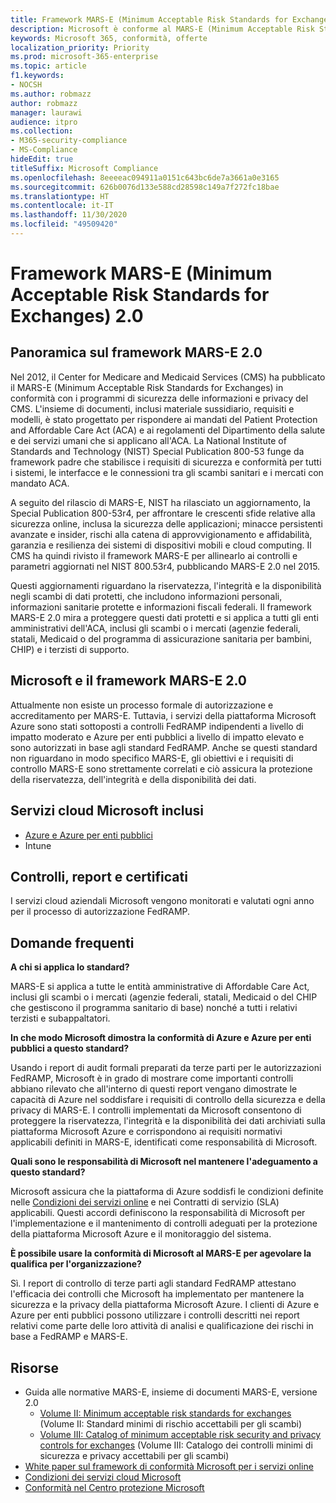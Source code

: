 ```yaml
---
title: Framework MARS-E (Minimum Acceptable Risk Standards for Exchanges) 2.0
description: Microsoft è conforme al MARS-E (Minimum Acceptable Risk Standards for Exchanges) degli Stati Uniti.
keywords: Microsoft 365, conformità, offerte
localization_priority: Priority
ms.prod: microsoft-365-enterprise
ms.topic: article
f1.keywords:
- NOCSH
ms.author: robmazz
author: robmazz
manager: laurawi
audience: itpro
ms.collection:
- M365-security-compliance
- MS-Compliance
hideEdit: true
titleSuffix: Microsoft Compliance
ms.openlocfilehash: 8eeeeac094911a0151c643bc6de7a3661a0e3165
ms.sourcegitcommit: 626b0076d133e588cd28598c149a7f272fc18bae
ms.translationtype: HT
ms.contentlocale: it-IT
ms.lasthandoff: 11/30/2020
ms.locfileid: "49509420"
---
```

# <a name="minimum-acceptable-risk-standards-for-exchanges-mars-e-20-framework"></a>Framework MARS-E (Minimum Acceptable Risk Standards for Exchanges) 2.0

## <a name="mars-e-20-framework-overview"></a>Panoramica sul framework MARS-E 2.0

Nel 2012, il Center for Medicare and Medicaid Services (CMS) ha pubblicato il MARS-E (Minimum Acceptable Risk Standards for Exchanges) in conformità con i programmi di sicurezza delle informazioni e privacy del CMS. L'insieme di documenti, inclusi materiale sussidiario, requisiti e modelli, è stato progettato per rispondere ai mandati del Patient Protection and Affordable Care Act (ACA) e ai regolamenti del Dipartimento della salute e dei servizi umani che si applicano all'ACA. La National Institute of Standards and Technology (NIST) Special Publication 800-53 funge da framework padre che stabilisce i requisiti di sicurezza e conformità per tutti i sistemi, le interfacce e le connessioni tra gli scambi sanitari e i mercati con mandato ACA.

A seguito del rilascio di MARS-E, NIST ha rilasciato un aggiornamento, la Special Publication 800-53r4, per affrontare le crescenti sfide relative alla sicurezza online, inclusa la sicurezza delle applicazioni; minacce persistenti avanzate e insider, rischi alla catena di approvvigionamento e affidabilità, garanzia e resilienza dei sistemi di dispositivi mobili e cloud computing. Il CMS ha quindi rivisto il framework MARS-E per allinearlo ai controlli e parametri aggiornati nel NIST 800.53r4, pubblicando MARS-E 2.0 nel 2015.

Questi aggiornamenti riguardano la riservatezza, l'integrità e la disponibilità negli scambi di dati protetti, che includono informazioni personali, informazioni sanitarie protette e informazioni fiscali federali. Il framework MARS-E 2.0 mira a proteggere questi dati protetti e si applica a tutti gli enti amministrativi dell'ACA, inclusi gli scambi o i mercati (agenzie federali, statali, Medicaid o del programma di assicurazione sanitaria per bambini, CHIP) e i terzisti di supporto.

## <a name="microsoft-and-mars-e-20-framework"></a>Microsoft e il framework MARS-E 2.0

Attualmente non esiste un processo formale di autorizzazione e accreditamento per MARS-E. Tuttavia, i servizi della piattaforma Microsoft Azure sono stati sottoposti a controlli FedRAMP indipendenti a livello di impatto moderato e Azure per enti pubblici a livello di impatto elevato e sono autorizzati in base agli standard FedRAMP. Anche se questi standard non riguardano in modo specifico MARS-E, gli obiettivi e i requisiti di controllo MARS-E sono strettamente correlati e ciò assicura la protezione della riservatezza, dell'integrità e della disponibilità dei dati.

## <a name="microsoft-in-scope-cloud-services"></a>Servizi cloud Microsoft inclusi

- [Azure e Azure per enti pubblici](https://aka.ms/AzureCompliance)
- Intune

## <a name="audits-reports-and-certificates"></a>Controlli, report e certificati

I servizi cloud aziendali Microsoft vengono monitorati e valutati ogni anno per il processo di autorizzazione FedRAMP.

## <a name="frequently-asked-questions"></a>Domande frequenti

**A chi si applica lo standard?**

MARS-E si applica a tutte le entità amministrative di Affordable Care Act, inclusi gli scambi o i mercati (agenzie federali, statali, Medicaid o del CHIP che gestiscono il programma sanitario di base) nonché a tutti i relativi terzisti e subappaltatori.

**In che modo Microsoft dimostra la conformità di Azure e Azure per enti pubblici a questo standard?**

Usando i report di audit formali preparati da terze parti per le autorizzazioni FedRAMP, Microsoft è in grado di mostrare come importanti controlli abbiano rilevato che all'interno di questi report vengano dimostrate le capacità di Azure nel soddisfare i requisiti di controllo della sicurezza e della privacy di MARS-E. I controlli implementati da Microsoft consentono di proteggere la riservatezza, l'integrità e la disponibilità dei dati archiviati sulla piattaforma Microsoft Azure e corrispondono ai requisiti normativi applicabili definiti in MARS-E, identificati come responsabilità di Microsoft.

**Quali sono le responsabilità di Microsoft nel mantenere l'adeguamento a questo standard?**

Microsoft assicura che la piattaforma di Azure soddisfi le condizioni definite nelle [Condizioni dei servizi online](https://www.microsoftvolumelicensing.com/DocumentSearch.aspx?Mode=3&DocumentTypeId=31) e nei Contratti di servizio (SLA) applicabili. Questi accordi definiscono la responsabilità di Microsoft per l'implementazione e il mantenimento di controlli adeguati per la protezione della piattaforma Microsoft Azure e il monitoraggio del sistema.

**È possibile usare la conformità di Microsoft al MARS-E per agevolare la qualifica per l'organizzazione?**

Sì. I report di controllo di terze parti agli standard FedRAMP attestano l'efficacia dei controlli che Microsoft ha implementato per mantenere la sicurezza e la privacy della piattaforma Microsoft Azure. I clienti di Azure e Azure per enti pubblici possono utilizzare i controlli descritti nei report relativi come parte delle loro attività di analisi e qualificazione dei rischi in base a FedRAMP e MARS-E.

## <a name="resources"></a>Risorse

- Guida alle normative MARS-E, insieme di documenti MARS-E, versione 2.0
    - [Volume II: Minimum acceptable risk standards for exchanges](https://www.cms.gov/CCIIO/Resources/Regulations-and-Guidance/Downloads/2-MARS-E-v2-0-Minimum-Acceptable-Risk-Standards-for-Exchanges-11102015.pdf) (Volume II: Standard minimi di rischio accettabili per gli scambi)
    - [Volume III: Catalog of minimum acceptable risk security and privacy controls for exchanges](https://www.cms.gov/CCIIO/Resources/Regulations-and-Guidance/Downloads/3-MARS-E-v2-0-Catalog-of-Security-and-Privacy-Controls-11102015.pdf) (Volume III: Catalogo dei controlli minimi di sicurezza e privacy accettabili per gli scambi)
- [White paper sul framework di conformità Microsoft per i servizi online](https://aka.ms/compliance-framework)
- [Condizioni dei servizi cloud Microsoft](https://www.microsoftvolumelicensing.com/DocumentSearch.aspx?Mode=3&DocumentTypeId=31)
- [Conformità nel Centro protezione Microsoft](https://www.microsoft.com/trust-center/compliance/compliance-overview)
